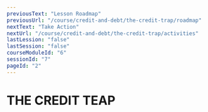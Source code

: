 ```yaml
---
previousText: "Lesson Roadmap"
previousUrl: "/course/credit-and-debt/the-credit-trap/roadmap"
nextText: "Take Action"
nextUrl: "/course/credit-and-debt/the-credit-trap/activities"
lastLession: "false"
lastSession: "false"
courseModuleId: "6"
sessionId: "7"
pageId: "2"
---
```



# THE CREDIT TEAP

<sparkle-youtube src="https://www.youtube.com/embed/b-uPoX-1tKU?si=ZIq3kuJ1IejHJJvb"></sparkle-youtube>
